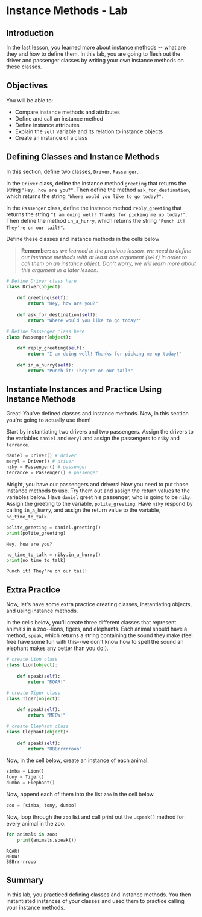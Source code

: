 
# Instance Methods - Lab

## Introduction
In the last lesson, you learned more about instance methods -- what are they and how to define them. In this lab, you are going to flesh out the driver and passenger classes by writing your own instance methods on these classes.

## Objectives

You will be able to: 

* Compare instance methods and attributes
* Define and call an instance method
* Define instance attributes
* Explain the `self` variable and its relation to instance objects
* Create an instance of a class

## Defining Classes and Instance Methods

In this section, define two classes, `Driver`, `Passenger`. 

In the `Driver` class, define the instance method `greeting` that returns the string `"Hey, how are you?"`. Then define the method `ask_for_destination`, which returns the string `"Where would you like to go today?"`. 

In the `Passenger` class, define the instance method `reply_greeting` that returns the string `"I am doing well! Thanks for picking me up today!"`. Then define the method `in_a_hurry`, which returns the string `"Punch it! They're on our tail!"`. 

Define these classes and instance methods in the cells below
    
> **Remember:** *as we learned in the previous lesson, we need to define our instance methods with at least one argument (`self`) in order to call them on an instance object. Don't worry, we will learn more about this argument in a later lesson.*


```python
# Define Driver class here
class Driver(object):
    
    def greeting(self):
        return "Hey, how are you?"
    
    def ask_for_destination(self):
        return "Where would you like to go today?"
```


```python
# Define Passenger class here 
class Passenger(object):
    
    def reply_greeting(self):
        return "I am doing well! Thanks for picking me up today!"
    
    def in_a_hurry(self):
        return "Punch it! They're on our tail!"
```

## Instantiate Instances and Practice Using Instance Methods
Great! You've defined classes and instance methods. Now, in this section you're going to actually use them!

Start by instantiating two drivers and two passengers. Assign the drivers to the variables `daniel` and `meryl` and assign the passengers to `niky` and `terrance`.


```python
daniel = Driver() # driver
meryl = Driver() # driver
niky = Passenger() # passenger
terrance = Passenger() # passenger
```

Alright, you have our passengers and drivers! Now you need to put those instance methods to use. Try them out and assign the return values to the variables below. Have `daniel` greet his passenger, who is going to be `niky`. Assign the greeting to the variable, `polite_greeting`. Have `niky` respond by calling `in_a_hurry`, and assign the return value to the variable, `no_time_to_talk`.


```python
polite_greeting = daniel.greeting()
print(polite_greeting)
```

    Hey, how are you?



```python
no_time_to_talk = niky.in_a_hurry()
print(no_time_to_talk)
```

    Punch it! They're on our tail!


## Extra Practice

Now, let's have some extra practice creating classes, instantiating objects, and using instance methods. 

In the cells below, you'll create three different classes that represent animals in a zoo--lions, tigers, and elephants.  Each animal should have a method, `speak`, which returns a string containing the sound they make (feel free have some fun with this--we don't know how to spell the sound an elephant makes any better than you do!). 


```python
# create Lion class
class Lion(object):
    
    def speak(self):
        return "ROAR!"
```


```python
# create Tiger class
class Tiger(object):
    
    def speak(self):
        return "MEOW!"
```


```python
# create Elephant class
class Elephant(object):
    
    def speak(self):
        return "BBBrrrrrooo"
```

Now, in the cell below, create an instance of each animal. 


```python
simba = Lion()
tony = Tiger()
dumbo = Elephant()
```

Now, append each of them into the list `zoo` in the cell below.


```python
zoo = [simba, tony, dumbo]
```

Now, loop through the `zoo` list and call print out the `.speak()` method for every animal in the zoo. 


```python
for animals in zoo:
    print(animals.speak())
```

    ROAR!
    MEOW!
    BBBrrrrrooo


## Summary
In this lab, you practiced defining classes and instance methods. You then instantiated instances of your classes and used them to practice calling your instance methods. 

